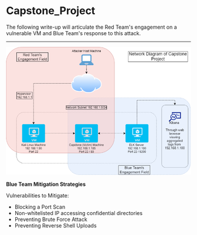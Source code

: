 # Capstone_Project

The following write-up will articulate the Red Team's engagement on a vulnerable VM and Blue Team's response to this attack. 

***

![RedvsBlueDiagram](https://github.com/bonroth512/Capstone_Project/blob/main/Images/Red%20vs%20Blue%20Network%20Diagram.png)



**Blue Team Mitigation Strategies**

Vulnerabilities to Mitigate:
- Blocking a Port Scan
- Non-whitelisted IP accessing confidential directories
- Preventing Brute Force Attack
- Preventing Reverse Shell Uploads


